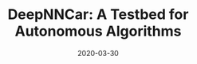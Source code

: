 ---
type: blog
layout: archive
date: 2020-03-30
title: "DeepNNCar: A Testbed for Autonomous Algorithms"
header:
  teaser: "/assets/images/DeepNNCar.png"
excerpt: "This is my first blog post on Medium! The goal of this post, and the theme of the blog in general, is to help make technology accessible…"
category:
  - Computer Vision
  - Machine Learning
  - Other
redirect_url: https://medium.com/analytics-vidhya/deepnncar-a-testbed-for-autonomous-algorithms-b0db1ec4770c
---